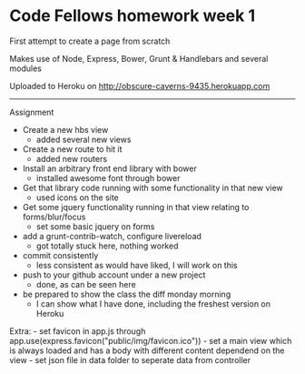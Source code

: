 Code Fellows homework week 1
=======================================

First attempt to create a page from scratch

Makes use of Node, Express, Bower, Grunt & Handlebars and several modules

Uploaded to Heroku on http://obscure-caverns-9435.herokuapp.com

-----
Assignment

   * Create a new hbs view
   		- added several new views
   * Create a new route to hit it
   		- added new routers
   * Install an arbitrary front end library with bower
   		- installed awesome font through bower
   * Get that library code running with some functionality in that new view
      	- used icons on the site
   * Get some jquery functionality running in that view relating to forms/blur/focus
        - set some basic jquery on forms
   * add a grunt-contrib-watch, configure livereload
        - got totally stuck here, nothing worked
   * commit consistently
        - less consistent as would have liked, I will work on this
   * push to your github account under a new project
  		- done, as can be seen here
   * be prepared to show the class the diff monday morning
  		- I can show what I have done, including the freshest version on Heroku

Extra:
	- set favicon in app.js through app.use(express.favicon("public/img/favicon.ico")) 
	- set a main view which is always loaded and has a body with different content dependend on the view
	- set json file in data folder to seperate data from controller

